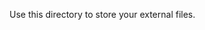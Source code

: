 <!-- THIS IS A TEMPLATE DIRECTORY -->
<!-- DELETE THIS README.md IF IT IS NO LONGER NEEDED -->

Use this directory to store your external files. 